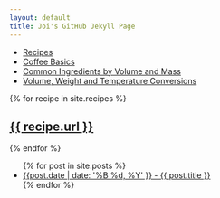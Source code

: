 ```yaml
---
layout: default
title: Joi's GitHub Jekyll Page
---
```


* [Recipes](food/recipe_list/)
* [Coffee Basics](food/coffee-basics)
* [Common Ingredients by Volume and Mass](food/ingredients-volume-mass)
* [Volume, Weight and Temperature Conversions](food/volume-weight-temp)

{% for recipe in site.recipes %}
    <h2><a href="{{ recipe.url }}">{{ recipe.url }}</a></h2>
{% endfor %}

<ul>
  {% for post in site.posts %}
    <li><a href="{{ post.url }}">{{post.date | date: '%B %d, %Y' }} - {{ post.title }}</a>
    </li>
  {% endfor %}
</ul>